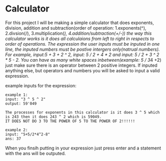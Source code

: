 # Calculator
For this project I will be making a simple calculator that does exponents, division, addition and subtraction(order
of operation: 1.exponents(^), 2.divsion(/), 3.multiplication(*), 4.addition/subtraction(+/-)) the way this calculator 
works is it does all calculaions from left to right in respects to order of operations. The expression the user inputs 
must be inputed in one line, the inputed numbers must be postive intergers only(natrual numbers). For example, input:5 + 3 + 2 ^ 2, 
input: 5 / 2 + 4 * 2 and input: 5 / 2 + 3 ^ 2 * 5 - 2. You can have as many white spaces inbetween(example: 5   / 3*4   +2) just make 
sure there is an operator between 2 positive integers. If inputed anything else, but operators and numbers you will be asked to 
input a valid expression.

example inputs for the expression:

    example 1:
    input: "3 ^ 5 ^ 2"
    output: 59'049
    
    The processes for exponents in this calculator is it does 3 ^ 5 which is 243 then it does 243 ^ 2 which is 59049. 
    IT DOES NOT DO 3 TO THE POWER OF 5 TO THE POWER OF 2!!!!!!
    
    example 2:
    input: "5+5/2*4^2-8"
    ans: 37
    
When you finsih putting in your expression just press enter and a statement with the ans will be outputed.
